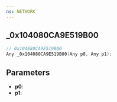 ```yaml
---
ns: NETWORK
---
```

## _0x104080CA9E519B00

```c
// 0x104080CA9E519B00
Any _0x104080CA9E519B00(Any p0, Any p1);
```

## Parameters
* **p0**:
* **p1**:
